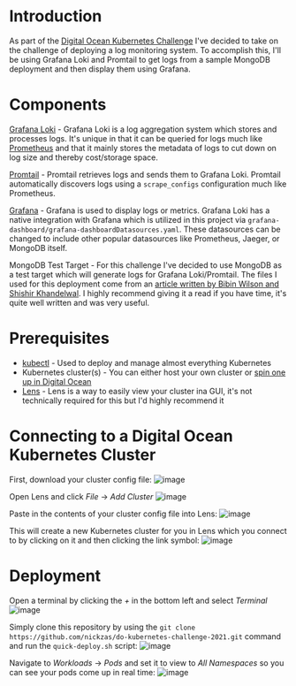 # Introduction
As part of the [Digital Ocean Kubernetes Challenge](https://www.digitalocean.com/community/pages/kubernetes-challenge) I've decided to take on the challenge of deploying a log monitoring system. To accomplish this, I'll be using Grafana Loki and Promtail to get logs from a sample MongoDB deployment and then display them using Grafana.

# Components
[Grafana Loki](https://grafana.com/oss/loki/) - Grafana Loki is a log aggregation system which stores and processes logs. It's unique in that it can be queried for logs much like [Prometheus](https://prometheus.io/) and that it mainly stores the metadata of logs to cut down on log size and thereby cost/storage space.

[Promtail](https://grafana.com/docs/loki/latest/clients/promtail/) - Promtail retrieves logs and sends them to Grafana Loki. Promtail automatically discovers logs using a ```scrape_configs``` configuration much like Prometheus. 

[Grafana](https://grafana.com/docs/) - Grafana is used to display logs or metrics. Grafana Loki has a native integration with Grafana which is utilized in this project via ```grafana-dashboard/grafana-dashboardDatasources.yaml```. These datasources can be changed to include other popular datasources like Prometheus, Jaeger, or MongoDB itself. 

MongoDB Test Target - For this challenge I've decided to use MongoDB as a test target which will generate logs for Grafana Loki/Promtail. The files I used for this deployment come from an [article written by Bibin Wilson and Shishir Khandelwal](https://devopscube.com/deploy-mongodb-kubernetes/). I highly recommend giving it a read if you have time, it's quite well written and was very useful. 

# Prerequisites
- [kubectl](https://kubernetes.io/docs/tasks/tools/) - Used to deploy and manage almost everything Kubernetes
- Kubernetes cluster(s) - You can either host your own cluster or [spin one up in Digital Ocean](https://www.digitalocean.com/products/kubernetes/)
- [Lens](https://k8slens.dev/) - Lens is a way to easily view your cluster ina GUI, it's not technically required for this but I'd highly recommend it

# Connecting to a Digital Ocean Kubernetes Cluster
First, download your cluster config file:
![image](https://user-images.githubusercontent.com/42356848/147760721-6f7b7ad7-2361-4490-865a-94395580c241.png)

Open Lens and click *File* -> *Add Cluster* 
![image](https://user-images.githubusercontent.com/42356848/147760984-974bc232-23e5-455e-8fdf-f5820d3ca898.png)

Paste in the contents of your cluster config file into Lens:
![image](https://user-images.githubusercontent.com/42356848/147761048-f251a67d-b85a-4da1-931b-c896c3ab71c7.png)

This will create a new Kubernetes cluster for you in Lens which you connect to by clicking on it and then clicking the link symbol:
![image](https://user-images.githubusercontent.com/42356848/147761137-a703d511-d7dc-4039-9c17-4ad4d164ed18.png)

# Deployment


Open a terminal by clicking the *+* in the bottom left and select *Terminal*
![image](https://user-images.githubusercontent.com/42356848/147761789-75bca302-01ce-4cc3-b2d4-bb7e6a7a4b36.png)

Simply clone this repository by using the ```git clone https://github.com/nickzas/do-kubernetes-challenge-2021.git``` command and run the ```quick-deploy.sh``` script:
![image](https://user-images.githubusercontent.com/42356848/147762296-57900aa1-ce1d-4626-acb0-698ab6783d35.png)

Navigate to *Workloads* -> *Pods* and set it to view to *All Namespaces* so you can see your pods come up in real time:
![image](https://user-images.githubusercontent.com/42356848/147761360-d2d7d6cb-f7ea-4c8a-af6f-78a70f8bac0f.png)







